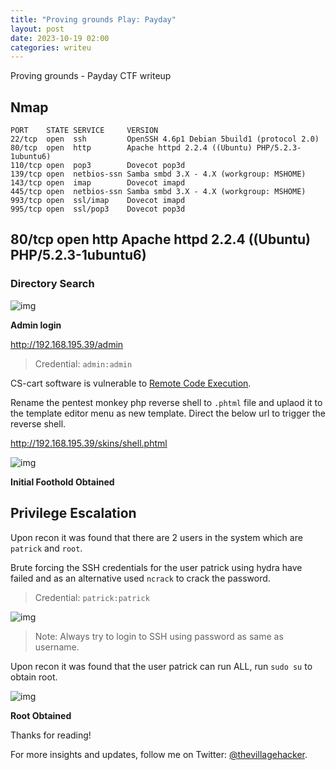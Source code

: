 ```yaml
---
title: "Proving grounds Play: Payday"
layout: post
date: 2023-10-19 02:00
categories: writeu
---
```


Proving grounds - Payday CTF writeup

## Nmap

```text
PORT    STATE SERVICE     VERSION
22/tcp  open  ssh         OpenSSH 4.6p1 Debian 5build1 (protocol 2.0)
80/tcp  open  http        Apache httpd 2.2.4 ((Ubuntu) PHP/5.2.3-1ubuntu6)
110/tcp open  pop3        Dovecot pop3d
139/tcp open  netbios-ssn Samba smbd 3.X - 4.X (workgroup: MSHOME)
143/tcp open  imap        Dovecot imapd
445/tcp open  netbios-ssn Samba smbd 3.X - 4.X (workgroup: MSHOME)
993/tcp open  ssl/imap    Dovecot imapd
995/tcp open  ssl/pop3    Dovecot pop3d
```

## 80/tcp  open http Apache httpd 2.2.4 ((Ubuntu) PHP/5.2.3-1ubuntu6)

### Directory Search

![img](/assets/images/CTF/Proving_Grounds/PayDay/dir.png)

**Admin login**

http://192.168.195.39/admin

> Credential: `admin:admin`

CS-cart software is vulnerable to [Remote Code Execution](https://www.exploit-db.com/exploits/48891).

Rename the pentest monkey php reverse shell to `.phtml` file and uplaod it to the template editor menu as new template. Direct the below url to trigger the reverse shell.

http://192.168.195.39/skins/shell.phtml

![img](/assets/images/CTF/Proving_Grounds/PayDay/shell.png)

**Initial Foothold Obtained**

## Privilege Escalation

Upon recon it was found that there are 2 users in the system which are `patrick` and `root`.

Brute forcing the SSH credentials for the user patrick using hydra have failed and as an alternative used `ncrack` to crack the password.

> Credential: `patrick:patrick`

![img](/assets/images/CTF/Proving_Grounds/PayDay/ncrack.png)

> Note: Always try to login to SSH using password as same as username.

Upon recon it was found that the user patrick can run ALL, run `sudo su` to obtain root.

![img](/assets/images/CTF/Proving_Grounds/PayDay/root.png)

**Root Obtained**

Thanks for reading!

For more insights and updates, follow me on Twitter: [@thevillagehacker](https://twitter.com/thevillagehackr).